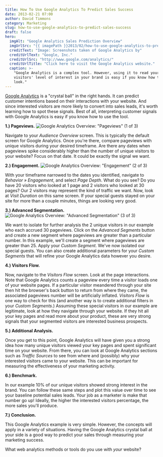 ```yaml
---
title: How To Use Google Analytics To Predict Sales Success
date: 2013-02-21 07:00
author: David Timmons
category: Marketing
slug: how-to-use-google-analytics-to-predict-sales-success
draft: false
hero:
  imgAlt: "Google Analytics Sales Prediction Overview"
  imgUrlSrc: "{{ imagePath }}2013/02/how-to-use-google-analytics-to-predict-sales-success0.jpg"
  creditText: "Image: Screenshots taken of Google Analytics by"
  creditUrlText: "Google, Inc."
  creditUrlSrc: "http://www.google.com/analytics/"
  creditUrlTitle: "Click here to visit the Google Analytics website."
  caption: >-
    "Google Analytics is a complex tool. However, using it to read your
    visitors' level of interest in your brand is easy if you know how to
    look."
---
```


[Google Analytics][] is a "crystal ball" in the right hands. It can
predict customer intentions based on their interactions with your
website. And since interested visitors are more likely to convert into
sales leads, it's worth learning how to spot these signals. Best of all,
interpreting customer signals with Google Analytics is easy if you know
how to use the tool.

**1.) Pageviews.**
![Google Analytics Overview: "Pageviews" (1 of 3)][3]

Navigate to your *Audience Overview* screen. This is typically the
default screen for Google Analytics. Once you're there, compare
pageviews with unique visitors during your desired timeframe. Are there
any dates when pageviews spike considerably higher than the number of
unique visitors to your website? Focus on that date. It could be exactly
the signal we want.

**2.) Engagement.**
![Google Analytics Overview: "Engagement" (2 of 3)][4]

With your timeframe narrowed to the dates you identified, navigate to
*Behavior » Engagement*, and select *Page Depth*. What do you see? Do
you have 20 visitors who looked at 1 page and 2 visitors who looked at
30 pages? Our 2 visitors may represent the kind of traffic we want. Now,
look at *Visit Duration* on this same screen. If your special guests
stayed on your site for more than a couple minutes, things are looking
very good.

**3.) Advanced Segmentation.**
![Google Analytics Overview: "Advanced Segmentation" (3 of 3)][5]

We want to isolate for further analysis the 2 unique visitors in our
example who each accrued 30 pageviews. Click on the *Advanced Segments*
button and create a new segment where pageviews are greater than a
particular number. In this example, we'll create a segment where
pageviews are greater than 25. Apply your *Custom Segment*. We've now
isolated our special guests. You can also create additional parameters
for your *Custom Segments* that will refine your Google Analytics data
however you desire.

**4.) Visitors Flow.**

Now, navigate to the *Visitors Flow* screen. Look at the page
interactions. Note that Google Analytics counts a pageview every time a
visitor loads one of your website pages. If a particular visitor
meandered through your site then hit the browser's back button to return
from where they came, the associated pageviews number will be
artificially inflated. *Visitors Flow* is one way to check for this (and
another way is to create additional filters in your *Custom Segments*.)
Assuming these special visitors in our example are legitimate, look at
how they navigate through your website. If they hit all your key pages
and read more about your product, these are very strong signals that
your segmented visitors are interested business prospects.

**5.) Additional Analysis.**

Once you get to this point, Google Analytics will have given you a
strong idea how many unique visitors viewed your key pages and spent
significant time on your website. From there, you can look at Google
Analytics sections such as *Traffic Sources* to see from where and
(possibly) why your interested visitors came to your website. This can
be important for measuring the effectiveness of your marketing activity.

**6.) Benchmark.**

In our example 10% of our unique visitors showed strong interest in the
brand. You can follow these same steps and plot this value over time to
see your baseline potential sales leads. Your job as a marketer is make
that number go up! Ideally, the higher the interested visitors
percentage, the more sales you'll produce.

**7.) Conclusion.**

This Google Analytics example is very simple. However, the concepts will
apply in a variety of situations. Having the Google Analytics crystal
ball at your side is a good way to predict your sales through measuring
your marketing success.

What web analytics methods or tools do you use with *your* website?


[3]: {{imagePath}}2013/02/how-to-use-google-analytics-to-predict-sales-success1.jpg
  "Google Analytics Overview: 'Pageviews' (1 of 3)"

[4]: {{imagePath}}2013/02/how-to-use-google-analytics-to-predict-sales-success2.jpg
  "Google Analytics Overview: 'Engagement' (2 of 3)"

[5]: {{imagePath}}2013/02/how-to-use-google-analytics-to-predict-sales-success3.jpg
  "Google Analytics Overview: 'Advanced Segmentation' (3 of 3)"

[Google Analytics]: http://www.google.com/analytics/
  "Click here to visit the Google Analytics website."
